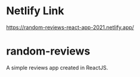 # Netlify Link
https://random-reviews-react-app-2021.netlify.app/

# random-reviews
 A simple reviews app created in ReactJS.
